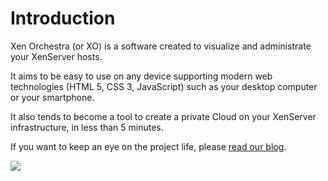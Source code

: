 # Introduction

Xen Orchestra (or XO) is a software created to visualize and administrate your XenServer hosts.

It aims to be easy to use on any device supporting modern web technologies (HTML 5, CSS 3, JavaScript) such as your desktop computer or your smartphone.

It also tends to become a tool to create a private Cloud on your XenServer infrastructure, in less than 5 minutes.

If you want to keep an eye on the project life, please [read our blog](https://xen-orchestra.com/blog).

![](https://camo.githubusercontent.com/325e9325990187aca091ae6aa8c9772dd6cf3198/68747470733a2f2f7062732e7477696d672e636f6d2f70726f66696c655f696d616765732f3630313737353632323637353839383336382f785762626166794f5f343030783430302e706e67)